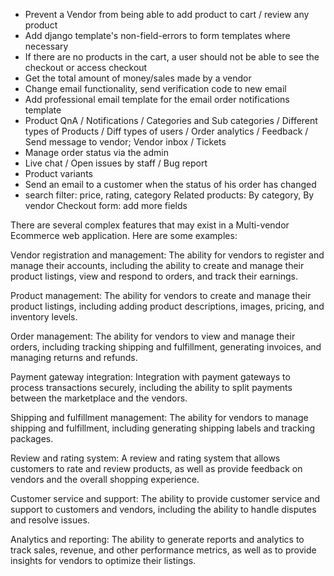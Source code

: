 - Prevent a Vendor from being able to add product to cart / review any product
- Add django template's non-field-errors to form templates where necessary
- If there are no products in the cart, a user should not be able to see the checkout or access checkout
- Get the total amount of money/sales made by a vendor
- Change email functionality, send verification code to new email
- Add professional email template for the email order notifications template
- Product QnA / Notifications / Categories and Sub categories / Different types of Products / Diff types of users / Order analytics / Feedback / Send message to vendor; Vendor inbox / Tickets 
- Manage order status via the admin
- Live chat / Open issues by staff / Bug report
- Product variants
- Send an email to a customer when the status of his order has changed
- search filter: price, rating, category
Related products: By category, By vendor
Checkout form: add more fields


There are several complex features that may exist in a Multi-vendor Ecommerce web application. Here are some examples:

Vendor registration and management: The ability for vendors to register and manage their accounts, including the ability to create and manage their product listings, view and respond to orders, and track their earnings.

Product management: The ability for vendors to create and manage their product listings, including adding product descriptions, images, pricing, and inventory levels.

Order management: The ability for vendors to view and manage their orders, including tracking shipping and fulfillment, generating invoices, and managing returns and refunds.

Payment gateway integration: Integration with payment gateways to process transactions securely, including the ability to split payments between the marketplace and the vendors.

Shipping and fulfillment management: The ability for vendors to manage shipping and fulfillment, including generating shipping labels and tracking packages.

Review and rating system: A review and rating system that allows customers to rate and review products, as well as provide feedback on vendors and the overall shopping experience.

Customer service and support: The ability to provide customer service and support to customers and vendors, including the ability to handle disputes and resolve issues.

Analytics and reporting: The ability to generate reports and analytics to track sales, revenue, and other performance metrics, as well as to provide insights for vendors to optimize their listings.